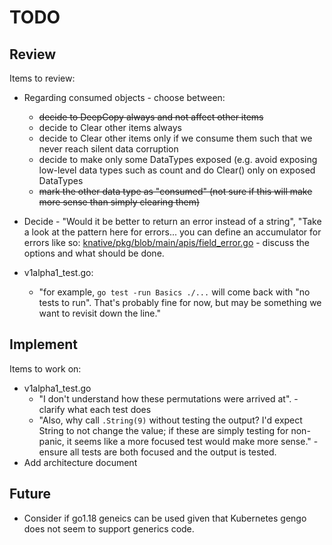 # TODO

## Review

Items to review:

* Regarding consumed objects - choose between:
  * ~~decide to DeepCopy always and not affect other items~~
  * decide to Clear other items always
  * decide to Clear other items only if we consume them such that we never reach silent data corruption
  * decide to make only some DataTypes exposed (e.g. avoid exposing low-level data types such as count and do Clear() only on exposed DataTypes
  * ~~mark the other data type as "consumed" (not sure if this will make more sense than simply clearing them)~~
* Decide - "Would it be better to return an error instead of a string", "Take a look at the pattern here for errors... you can define an accumulator for errors like so: [knative/pkg/blob/main/apis/field_error.go](https://github.com/knative/pkg/blob/main/apis/field_error.go#L196") - discuss the options and what should be done.
* v1alpha1_test.go:

  * "for example, `go test -run Basics ./...` will come back with "no tests to run". That's probably fine for now, but may be something we want to revisit down the line."

## Implement

Items to work on:

* v1alpha1_test.go
  * "I don't understand how these permutations were arrived at".  - clarify what each test does
  * "Also, why call `.String(9)` without testing the output? I'd expect String to not change the value; if these are simply testing for non-panic, it seems like a more focused test would make more sense." - ensure all tests are both focused and the output is tested.
* Add architecture document

## Future

* Consider if go1.18 geneics can be used given that Kubernetes gengo does not seem to support generics code.
